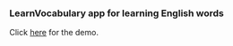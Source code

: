 ### LearnVocabulary app for learning English words

Click [here](https://learnvocabulary251125.netlify.app) for the demo.
